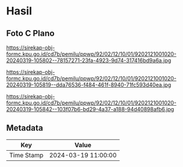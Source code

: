# Hasil

## Foto C Plano

https://sirekap-obj-formc.kpu.go.id/cd7b/pemilu/ppwp/92/02/12/10/01/9202121001020-20240319-105802--78157271-23fa-4923-9d74-317416bd9a6a.jpg

https://sirekap-obj-formc.kpu.go.id/cd7b/pemilu/ppwp/92/02/12/10/01/9202121001020-20240319-105819--dda76536-f484-461f-8940-71fc593d40ea.jpg

https://sirekap-obj-formc.kpu.go.id/cd7b/pemilu/ppwp/92/02/12/10/01/9202121001020-20240319-105842--103f07b6-bd29-4a37-a188-94d40898afb6.jpg


## Metadata

| Key        | Value               |
| ---------- | ------------------- |
| Time Stamp | 2024-03-19 11:00:00 |



